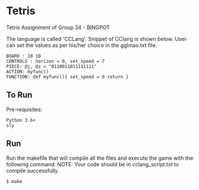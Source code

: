 # Tetris

Tetris Assignment of Group 34 - BINGPOT

The language is called 'CCLang'. Snippet of CClang is shown below. User can set the values as per his/her choice in the gglmao.txt file.

```
BOARD : 10 10
CONTROLS : horizon = 0, set_speed = 7
PIECE: @j, @z = "0110011011111111"
ACTION: myfunc()
FUNCTION: def myfunc(){ set_speed = 9 return }
```

## To Run

Pre-requisites:

````
Python 3.6+
sly
````

## Run
Run the makefile that will compile all the files and execute the game with the following command:
NOTE: Your code should be in cclang_script.txt to compile successfully.
````
$ make
````


